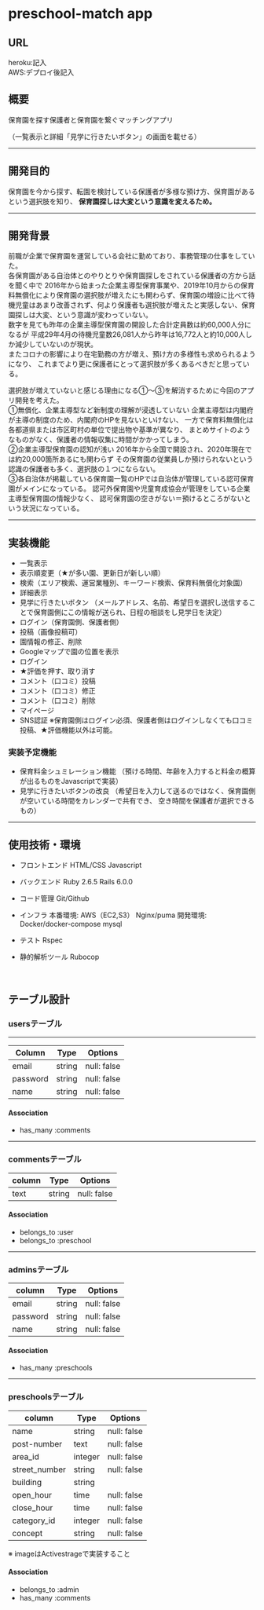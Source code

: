 # preschool-match app
## URL
heroku:記入</br>
AWS:デプロイ後記入
## 概要
保育園を探す保護者と保育園を繋ぐマッチングアプリ

（一覧表示と詳細「見学に行きたいボタン」の画面を載せる）

---------------------------------------------

## 開発目的
保育園を今から探す、転園を検討している保護者が多様な預け方、保育園があるという選択肢を知り、
**保育園探しは大変という意識を変えるため。**

---------------------------------------------

## 開発背景
前職が企業で保育園を運営している会社に勤めており、事務管理の仕事をしていた。</br>
各保育園がある自治体とのやりとりや保育園探しをされている保護者の方から話を聞く中で
2016年から始まった企業主導型保育事業や、2019年10月からの保育料無償化により保育園の選択肢が増えたにも関わらず、保育園の増設に比べて待機児童はあまり改善されず、何より保護者も選択肢が増えたと実感しない、保育園探しは大変、という意識が変わっていない。</br>
数字を見ても昨年の企業主導型保育園の開設した合計定員数は約60,000人分になるが
平成29年4月の待機児童数26,081人から昨年は16,772人と約10,000人しか減少していないのが現状。</br>またコロナの影響により在宅勤務の方が増え、預け方の多様性も求められるようになり、
これまでより更に保護者にとって選択肢が多くあるべきだと思っている。

選択肢が増えていないと感じる理由になる①〜③を解消するために今回のアプリ開発を考えた。</br>
①無償化、企業主導型など新制度の理解が浸透していない
企業主導型は内閣府が主導の制度のため、内閣府のHPを見ないといけない、
一方で保育料無償化は各都道県または市区町村の単位で提出物や基準が異なり、
まとめサイトのようなものがなく、保護者の情報収集に時間がかかってしまう。</br>
②企業主導型保育園の認知が浅い
2016年から全国で開設され、2020年現在では約20,000箇所あるにも関わらず
その保育園の従業員しか預けられないという認識の保護者も多く、選択肢の１つにならない。</br>
③各自治体が掲載している保育園一覧のHPでは自治体が管理している認可保育園がメインになっている。
認可外保育園や児童育成協会が管理をしている企業主導型保育園の情報少なく、
認可保育園の空きがない＝預けるところがないという状況になっている。</br>

---------------------------------------------
## 実装機能
- 一覧表示
- 表示順変更（★が多い園、更新日が新しい順）
- 検索（エリア検索、運営業種別、キーワード検索、保育料無償化対象園）
- 詳細表示
- 見学に行きたいボタン
（メールアドレス、名前、希望日を選択し送信することで保育園側にこの情報が送られ、日程の相談をし見学日を決定）
- ログイン（保育園側、保護者側）
- 投稿（画像投稿可）
- 園情報の修正、削除
- Googleマップで園の位置を表示
- ログイン
- ★評価を押す、取り消す
- コメント（口コミ）投稿
- コメント（口コミ）修正
- コメント（口コミ）削除
- マイページ
- SNS認証
※保育園側はログイン必須、保護者側はログインしなくても口コミ投稿、★評価機能以外は可能。

### 実装予定機能
- 保育料金シュミレーション機能
（預ける時間、年齢を入力すると料金の概算が出るものをJavascriptで実装）
- 見学に行きたいボタンの改良
（希望日を入力して送るのではなく、保育園側が空いている時間をカレンダーで共有でき、
  空き時間を保護者が選択できるもの）

---------------------------------------------

## 使用技術・環境
- フロントエンド
HTML/CSS
Javascript

- バックエンド
Ruby 2.6.5
Rails 6.0.0

- コード管理
Git/Github

- インフラ
本番環境:
AWS（EC2,S3）
Nginx/puma
開発環境:
Docker/docker-compose
mysql

- テスト
Rspec

- 静的解析ツール
Rubocop

</br>

## テーブル設計

### usersテーブル
---------------------------------------------
| Column     | Type         |  Options      |
|------------|--------------|---------------|
| email      | string       | null: false   |
| password   | string       | null: false   |
| name       | string       | null: false   |

#### Association
- has_many :comments
---------------------------------------------
### commentsテーブル
| column     | Type         |  Options      |
|------------|------------- |---------------|
|text        |string        | null: false   |
#### Association
- belongs_to :user
- belongs_to :preschool
---------------------------------------------
### adminsテーブル
| column     | Type         |  Options      |
|------------|------------- |---------------|
|email       |string        | null: false   |
|password    |string        | null: false   |
|name        |string        | null: false   |
#### Association
- has_many :preschools
---------------------------------------------
### preschoolsテーブル
| column       | Type         |  Options                     |
|--------------|------------- |------------------------------|
|name          |string        | null: false                  |
|post-number   |text          | null: false                  |
|area_id       |integer       | null: false                  |
|street_number |string        | null: false                  |
|building      |string        |                              |
|open_hour     |time          | null: false                  |
|close_hour    |time          | null: false                  |
|category_id   |integer       | null: false                  |
|concept       |string        | null: false                  |
※ imageはActivestrageで実装すること
#### Association
- belongs_to :admin
- has_many :comments